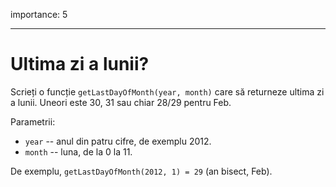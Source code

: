 importance: 5

---

# Ultima zi a lunii?

Scrieți o funcție `getLastDayOfMonth(year, month)` care să returneze ultima zi a lunii. Uneori este 30, 31 sau chiar 28/29 pentru Feb.

Parametrii:

- `year` -- anul din patru cifre, de exemplu 2012.
- `month` -- luna, de la 0 la 11.

De exemplu, `getLastDayOfMonth(2012, 1) = 29` (an bisect, Feb).
